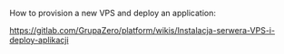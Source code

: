 How to provision a new VPS and deploy an application:

https://gitlab.com/GrupaZero/platform/wikis/Instalacja-serwera-VPS-i-deploy-aplikacji
